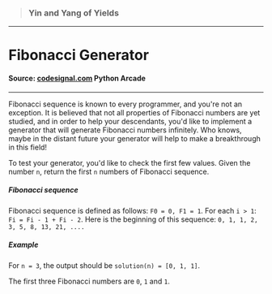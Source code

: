 > ### Yin and Yang of Yields

---

# Fibonacci Generator

#### Source: [codesignal.com](https://codesignal.com/) Python Arcade

---

Fibonacci sequence is known to every programmer, and you're not an exception. It is believed that not all properties of Fibonacci numbers are yet studied, and in order to help your descendants, you'd like to implement a generator that will generate Fibonacci numbers infinitely. Who knows, maybe in the distant future your generator will help to make a breakthrough in this field!

To test your generator, you'd like to check the first few values. Given the number `n`, return the first `n` numbers of Fibonacci sequence.

##### Fibonacci sequence

Fibonacci sequence is defined as follows:
`F0 = 0, F1 = 1`. For each `i > 1`: `Fi = Fi - 1 + Fi - 2`.
Here is the beginning of this sequence: `0, 1, 1, 2, 3, 5, 8, 13, 21, ....`

##### Example

For `n = 3`, the output should be
`solution(n) = [0, 1, 1]`.

The first three Fibonacci numbers are `0`, `1` and `1`.
